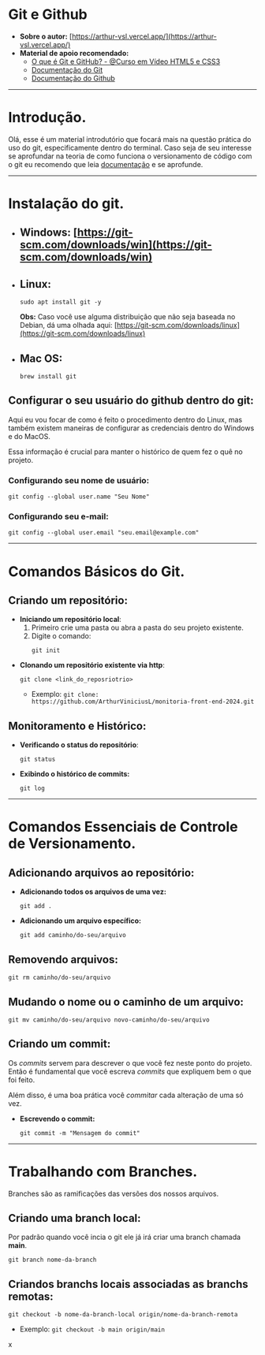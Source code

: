 # Git e Github
- **Sobre o autor:** [https://arthur-vsl.vercel.app/](https://arthur-vsl.vercel.app/)
- **Material de apoio recomendado:**
	- [O que é Git e GitHub? - @Curso em Vídeo HTML5 e CSS3](https://www.youtube.com/watch?v=GDGMf2bnHlE)
	- [Documentação do Git](https://git-scm.com/docs)
	- [Documentação do Github](https://docs.github.com/pt)

---
# **Introdução.**
Olá, esse é um material introdutório que focará mais na questão prática do uso do git, especificamente dentro do terminal. Caso seja de seu interesse se aprofundar na teoria de como funciona o versionamento  de código com o git eu recomendo que leia [documentação](https://git-scm.com/docs) e se aprofunde.

---
# **Instalação do git.**

- ## Windows: [https://git-scm.com/downloads/win](https://git-scm.com/downloads/win)
- ## Linux: 
	```
	sudo apt install git -y
	```
	**Obs:** Caso você use alguma distribuição que não seja baseada no Debian, dá uma olhada aqui: [https://git-scm.com/downloads/linux](https://git-scm.com/downloads/linux)

- ## Mac OS: 
	```
	brew install git
	```

## Configurar o seu usuário do github dentro do git:

Aqui eu vou focar de como é feito o procedimento dentro do Linux, mas também existem maneiras de configurar as credenciais dentro do Windows e do MacOS.

Essa informação é crucial para manter o histórico de quem fez o quê no projeto.
### Configurando seu nome de usuário:

```
git config --global user.name "Seu Nome"
```
### Configurando seu e-mail:
```
git config --global user.email "seu.email@example.com"
```

---
# **Comandos Básicos do Git.**

## Criando um repositório:

- **Iniciando um repositório local**:
	1. Primeiro crie uma pasta ou abra a pasta do seu projeto existente.
	2. Digite o comando:
		```
		git init
		```
- **Clonando um repositório existente via http**:
	```
	git clone <link_do_reposriotrio>
	```
	- Exemplo:
		`git clone: https://github.com/ArthurViniciusL/monitoria-front-end-2024.git`

## Monitoramento e Histórico:
- **Verificando o status do repositório**:
	```
	git status
	```
- **Exibindo o histórico de commits:**
	```
	git log
	```

---
# **Comandos Essenciais de Controle de Versionamento.**
## Adicionando arquivos ao repositório:
- **Adicionando todos os arquivos de uma vez:**
	```
	git add .
	```
- **Adicionando um arquivo específico:**
	```
	git add caminho/do-seu/arquivo
	```

## Removendo arquivos:
```
git rm caminho/do-seu/arquivo
```

## Mudando o nome ou o caminho de um arquivo:

```
git mv caminho/do-seu/arquivo novo-caminho/do-seu/arquivo
```

## Criando um commit:

Os *commits* servem para descrever o que você fez neste ponto do projeto. Então é fundamental que você escreva *commits* que expliquem bem o que foi feito.

Além disso, é uma boa prática você *commitar* cada alteração de uma só vez.

- **Escrevendo o commit:**
	```
	git commit -m "Mensagem do commit"
	```


---
# **Trabalhando com Branches**.

Branches são as ramificações das versões dos nossos arquivos.
## Criando uma branch local:
Por padrão quando você incia o git ele já irá criar uma branch chamada **main**.
```
git branch nome-da-branch
```

## Criandos branchs locais associadas as branchs remotas:

```
git checkout -b nome-da-branch-local origin/nome-da-branch-remota
```

- Exemplo: `git checkout -b main origin/main`

x 